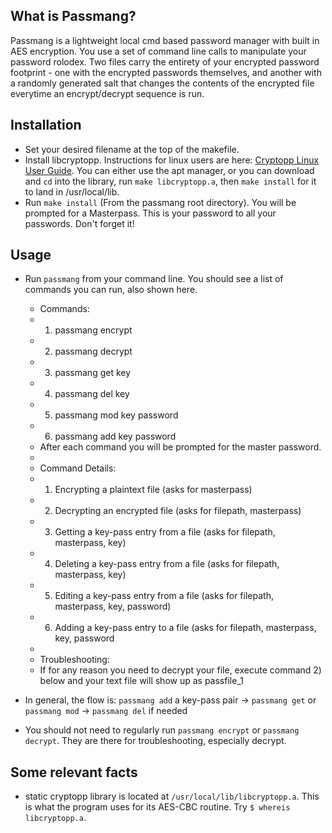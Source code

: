 ## What is Passmang? 
Passmang is a lightweight local cmd based password manager with built in AES encryption. You use a set of command line calls to manipulate your password rolodex. Two files carry the entirety of your encrypted password footprint - one with the encrypted passwords themselves, and another with a randomly generated salt that changes the contents of the encrypted file everytime an encrypt/decrypt sequence is run. 

## Installation 
- Set your desired filename at the top of the makefile. 
- Install libcryptopp. Instructions for linux users are here: [Cryptopp Linux User Guide](https://www.cryptopp.com/wiki/Linux#Build_and_Install_the_Library). You can either use the apt manager, or you can download and `cd` into the library, run `make libcryptopp.a`, then `make install` for it to land in /usr/local/lib. 
- Run `make install` (From the passmang root directory). You will be prompted for a Masterpass. This is your password to all your passwords. Don't forget it! 

## Usage
- Run `passmang` from your command line. You should see a list of commands you can run, also shown here. 
    - Commands: 
    - 1) passmang encrypt 
    - 2) passmang decrypt
    - 3) passmang get key
    - 4) passmang del key
    - 5) passmang mod key password
    - 6) passmang add key password
    - After each command you will be prompted for the master password. 
    - 
    - Command Details:
    - 1) Encrypting a plaintext file (asks for masterpass)
    - 2) Decrypting an encrypted file (asks for filepath, masterpass)
    - 3) Getting a key-pass entry from a file (asks for filepath, masterpass, key)
    - 4) Deleting a key-pass entry from a file (asks for filepath, masterpass, key)
    - 5) Editing a key-pass entry from a file (asks for filepath, masterpass, key, password)
    - 6) Adding a key-pass entry to a file (asks for filepath, masterpass, key, password
    - 
    - Troubleshooting: 
    - If for any reason you need to decrypt your file, execute command 2) below and your text file will show up as passfile_1

- In general, the flow is: `passmang add` a key-pass pair -> `passmang get` or `passmang mod` -> `passmang del` if needed
- You should not need to regularly run `passmang encrypt` or `passmang decrypt`. They are there for troubleshooting, especially decrypt. 

## Some relevant facts
- static cryptopp library is located at `/usr/local/lib/libcryptopp.a`. This is what the program uses for its AES-CBC routine. Try `$ whereis libcryptopp.a`. 

